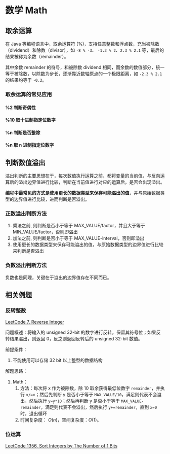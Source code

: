 # 数学 Math


## 取余运算

在 Java 等编程语言中，取余运算符 (%)，支持任意整数和浮点数，充当被除数（dividend）和除数（divisor），如 `-8 % -3`、 `-1.3 % 2`、`2.3 % 2.1` 等，最后的结果被称为余数（remainder）。

其中余数 remainder 的符号，和被除数 dividend 相同，而余数的数值部分，统一等于被除数，以除数为步长，逐渐靠近数轴原点的一个极限距离，如 `-2.3 % 2.1` 的结果约等于 `-0.2`。

### 取余运算的常见应用

#### %2 判断奇偶性

#### %10 取十进制指定位数字

#### %n 判断是否整除

#### %n 取 n 进制指定位数字


## 判断数值溢出

溢出判断的主要思想在于，每次数值执行运算之前，都将变量的当前值，与反向运算后的溢出边界值进行比较，判断在当前值进行对应的运算后，是否会出现溢出。

**编程中最常见的方式是使用更长的数据类型来保存可能溢出的值**，并与原始数据类型的边界值进行比较，进而判断是否溢出。

### 正数溢出判断方法

1. 乘法之前, 则判断是否小于等于 MAX_VALUE/factor，并且大于等于 MIN_VALUE/factor，否则即溢出
2. 加法之前, 则判断是否小于等于 MAX_VALUE-interval，否则即溢出
3. 使用更长的数据类型来保存可能溢出的值，与原始数据类型的边界值进行比较来判断是否溢出

### 负数溢出判断方法

负数也是同理，关键在于溢出的边界值存在不同而已。


## 相关例题


### 反转整数

[LeetCode 7. Reverse Integer](https://leetcode.com/problems/reverse-integer/)

问题概述：将输入的 unsigned 32-bit 的数字进行反转，保留其符号位；如果反转结果溢出，则返回 0，反之则返回反转后的 unsigned 32-bit 数值。

前提条件：
1. 不能使用可以存储 32 bit 以上整型的数据结构

解题思路：
1. Math：
	1. 方法：每次将 x 作为被除数，除 10 取余获得最低位数字 `remainder`，并执行 `x/=x`；然后先判断 y 是否小于等于 `MAX_VALUE/10`，满足则代表不会溢出，然后执行 `y=y*10`；然后再判断 y 是否小于等于 `MAX_VALUE-remainder`，满足则代表不会溢出，然后执行 `y+=remainder`，直到 `x=0` 时，退出循环
	2. 时间复杂度： $O(n)$，空间复杂度：$O(1)$。 



### 位运算

[LeetCode 1356. Sort Integers by The Number of 1 Bits](https://leetcode.com/problems/sort-integers-by-the-number-of-1-bits/)
